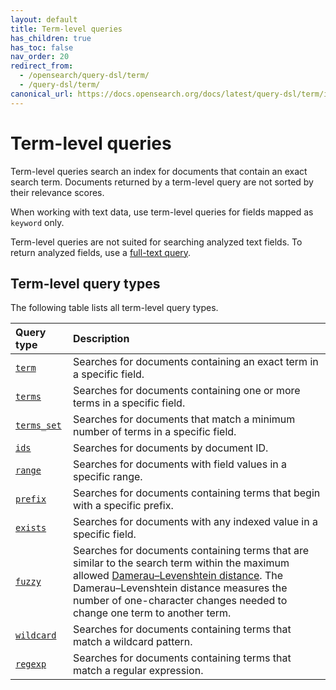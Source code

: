 ```yaml
---
layout: default
title: Term-level queries
has_children: true
has_toc: false
nav_order: 20
redirect_from:
  - /opensearch/query-dsl/term/
  - /query-dsl/term/
canonical_url: https://docs.opensearch.org/docs/latest/query-dsl/term/index/
---
```


# Term-level queries

Term-level queries search an index for documents that contain an exact search term. Documents returned by a term-level query are not sorted by their relevance scores.

When working with text data, use term-level queries for fields mapped as `keyword` only.

Term-level queries are not suited for searching analyzed text fields. To return analyzed fields, use a [full-text query]({{site.url}}{{site.baseurl}}/opensearch/query-dsl/full-text/).

## Term-level query types

The following table lists all term-level query types.

Query type | Description
:--- | :--- 
[`term`]({{site.url}}{{site.baseurl}}/query-dsl/term/term/) | Searches for documents containing an exact term in a specific field.
[`terms`]({{site.url}}{{site.baseurl}}/query-dsl/term/terms/) | Searches for documents containing one or more terms in a specific field.
[`terms_set`]({{site.url}}{{site.baseurl}}/query-dsl/term/terms-set/) | Searches for documents that match a minimum number of terms in a specific field.
[`ids`]({{site.url}}{{site.baseurl}}/query-dsl/term/ids/) | Searches for documents by document ID.
[`range`]({{site.url}}{{site.baseurl}}/query-dsl/term/range/) | Searches for documents with field values in a specific range.
[`prefix`]({{site.url}}{{site.baseurl}}/query-dsl/term/prefix/) | Searches for documents containing terms that begin with a specific prefix.
[`exists`]({{site.url}}{{site.baseurl}}/query-dsl/term/exists/) | Searches for documents with any indexed value in a specific field.
[`fuzzy`]({{site.url}}{{site.baseurl}}/query-dsl/term/fuzzy/) | Searches for documents containing terms that are similar to the search term within the maximum allowed [Damerau–Levenshtein distance](https://en.wikipedia.org/wiki/Damerau–Levenshtein_distance). The Damerau–Levenshtein distance measures the number of one-character changes needed to change one term to another term.
[`wildcard`]({{site.url}}{{site.baseurl}}/query-dsl/term/wildcard/) | Searches for documents containing terms that match a wildcard pattern. 
[`regexp`]({{site.url}}{{site.baseurl}}/query-dsl/term/regexp/) | Searches for documents containing terms that match a regular expression.
